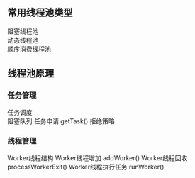 ## 常用线程池类型
阻塞线程池  
动态线程池  
顺序消费线程池

## 线程池原理
### 任务管理
任务调度  
阻塞队列
任务申请 getTask()
拒绝策略
### 线程管理
Worker线程结构
Worker线程增加 addWorker()
Worker线程回收 processWorkerExit()
Worker线程执行任务 runWorker()
